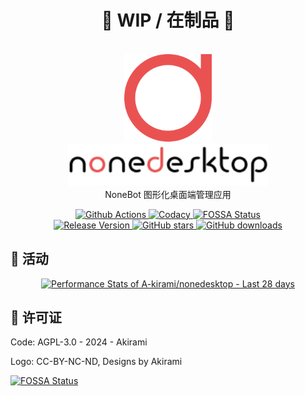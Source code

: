 <h1 align="center">🚧 WIP / 在制品 🚧</h1>

<p align="center">
  <a href="https://github.com/A-kirami/nonedesktop">
    <br />
    <img src="./public/nonedesktop.svg" alt="NoneDesktop Logo" width="140">
    <br />
    <picture>
      <source media="(prefers-color-scheme: dark)" srcset="./public/nonedesktop-text-dark.svg">
      <source media="(prefers-color-scheme: light)" srcset="./public/nonedesktop-text-light.svg">
      <img src="./public/nonedesktop-text-light.svg" alt="Logo Text" width="320">
    </picture>
  </a>
  <br />
  NoneBot 图形化桌面端管理应用
</p>

<p align="center">
  <a href="https://github.com/A-kirami/nonedesktop/actions/workflows/build.yml" target="__blank">
    <img src="https://github.com/A-kirami/nonedesktop/actions/workflows/build.yml/badge.svg?branch=main&event=push"
      alt="Github Actions">
  </a>
  <a href="https://app.codacy.com/gh/A-kirami/nonedesktop/dashboard?utm_source=gh&utm_medium=referral&utm_content=&utm_campaign=Badge_grade"
    target="__blank">
    <img src="https://app.codacy.com/project/badge/Grade/99e8f33bae854311a67ccf671a015d9a" alt="Codacy">
  </a>
  <a href="https://app.fossa.com/projects/git%2Bgithub.com%2FA-kirami%2Fnonedesktop?ref=badge_shield&issueType=license"
    target="__blank">
    <img
      src="https://app.fossa.com/api/projects/git%2Bgithub.com%2FA-kirami%2Fnonedesktop.svg?type=shield&issueType=license"
      alt="FOSSA Status">
  </a>
  <br />
  <a href="https://github.com/A-kirami/nonedesktop/releases/latest" target="__blank">
    <img
      src="https://img.shields.io/github/v/release/A-kirami/nonedesktop?include_prereleases&&color=70aeff&style=social"
      alt="Release Version">
  </a>
  <a href="https://github.com/A-kirami/nonedesktop/stargazers" target="__blank">
    <img alt="GitHub stars" src="https://img.shields.io/github/stars/A-kirami/nonedesktop?style=social">
  </a>
  <a href="https://github.com/A-kirami/nonedesktop/releases" target="__blank">
    <img alt="GitHub downloads"
      src="https://img.shields.io/github/downloads/A-kirami/nonedesktop/total?style=social">
  </a>
</p>

## 🎊 活动

<a href="https://next.ossinsight.io/widgets/official/compose-last-28-days-stats?repo_id=818832375" target="_blank" style="display: block" align="center">
  <picture>
    <source media="(prefers-color-scheme: dark)" srcset="https://next.ossinsight.io/widgets/official/compose-last-28-days-stats/thumbnail.png?repo_id=818832375&image_size=auto&color_scheme=dark" width="655" height="auto">
    <img alt="Performance Stats of A-kirami/nonedesktop - Last 28 days" src="https://next.ossinsight.io/widgets/official/compose-last-28-days-stats/thumbnail.png?repo_id=818832375&image_size=auto&color_scheme=light" width="655" height="auto">
  </picture>
</a>

## 📄 许可证

Code: AGPL-3.0 - 2024 - Akirami

Logo: CC-BY-NC-ND, Designs by Akirami

[![FOSSA Status](https://app.fossa.com/api/projects/git%2Bgithub.com%2FA-kirami%2Fnonedesktop.svg?type=large)](https://app.fossa.com/projects/git%2Bgithub.com%2FA-kirami%2Fnonedesktop?ref=badge_large)
